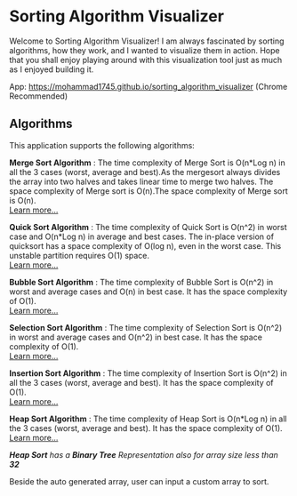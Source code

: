 # Sorting Algorithm Visualizer

Welcome to Sorting Algorithm Visualizer! I am always fascinated by sorting algorithms, how they work, and I wanted to visualize them in action. Hope that you shall enjoy playing around with this visualization tool just as much as I enjoyed building it.

App: <a target="_blank">https://mohammad1745.github.io/sorting_algorithm_visualizer </a> (Chrome Recommended)

## Algorithms

This application supports the following algorithms:

**Merge Sort Algorithm** : The time complexity of Merge Sort is O(n*Log n) in all the 3 cases (worst, average and best).As the mergesort always divides the array into two halves and takes linear time to merge two halves. The space complexity of Merge sort is O(n).The space complexity of Merge sort is O(n). <br> <a href="https://youtu.be/TzeBrDU-JaY" target="_blank">Learn more...</a>

**Quick Sort Algorithm** : The time complexity of Quick Sort is O(n^2) in worst case and O(n*Log n) in average and best cases. The in-place version of quicksort has a space complexity of O(log n), even in the worst case. This unstable partition requires O(1) space. <br> <a href="https://youtu.be/0SkOjNaO1XY" target="_blank">Learn more...</a>

**Bubble Sort Algorithm** : The time complexity of Bubble Sort is O(n^2) in worst and average cases and O(n) in best case. It has the space complexity of O(1). <br> <a href="https://youtu.be/Jdtq5uKz-w4" target="_blank">Learn more...</a>

**Selection Sort Algorithm** : The time complexity of Selection Sort is O(n^2) in worst and average cases and O(n^2) in best case. It has the space complexity of O(1). <br> <a href="https://youtu.be/GUDLRan2DWM" target="_blank">Learn more...</a>

**Insertion Sort Algorithm** : The time complexity of Insertion Sort is O(n^2) in all the 3 cases (worst, average and best). It has the space complexity of O(1). <br> <a href="https://youtu.be/i-SKeOcBwko" target="_blank">Learn more...</a>

**Heap Sort Algorithm** : The time complexity of Heap Sort is O(n*Log n) in all the 3 cases (worst, average and best). It has the space complexity of O(1). <br> <a href="https://youtu.be/HqPJF2L5h9U" target="_blank">Learn more...</a>

***Heap Sort** has a **Binary Tree** Representation also for array size less than **32***

Beside the auto generated array, user can input a custom array to sort.
